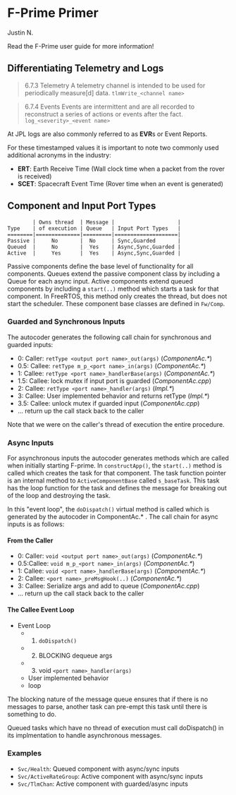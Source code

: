 # F-Prime Primer

Justin N. 

Read the F-Prime user guide for more information!

## Differentiating Telemetry and Logs 

> 6.7.3 Telemetry A telemetry channel is intended to be used for periodically measure[d] data.
> `tlmWrite_<channel name>`

> 6.7.4 Events Events are intermittent and are all recorded to reconstruct a series of actions or events after the fact.
> `log_<severity>_<event name>`

At JPL logs are also commonly referred to as **EVR**s or Event Reports.

For these timestamped values it is important to note two commonly used additional acronyms in the industry:

- **ERT**: Earth Receive Time (Wall clock time when a packet from the rover is received)
- **SCET**: Spacecraft Event Time (Rover time when an event is generated)

## Component and Input Port Types

```
        | Owns thread  | Message |                    |
Type    | of execution | Queue   | Input Port Types   |
========|==============|=========|====================|
Passive |     No       |  No     | Sync,Guarded       |
Queued  |     No       |  Yes    | Async,Sync,Guarded |
Active  |     Yes      |  Yes    | Async,Sync,Guarded |
```

Passive components define the base level of functionality for all components. Queues extend
the passive component class by including a Queue for each async input. Active components 
extend queued components by including a `start(..)` method which starts a task for that
component. In FreeRTOS, this method only creates the thread, but does not start the
scheduler. These component base classes are defined in `Fw/Comp`.

### Guarded and Synchronous Inputs 

The autocoder generates the following call chain for synchronous and guarded inputs:

- 0:   Caller: `retType <output port name>_out(args)`                      (_ComponentAc.*_)
- 0.5: Callee: `retType m_p_<port name>_in(args)`                          (_ComponentAc.*_)
- 1:   Callee: `retType <port name>_handlerBase(args)`                     (_ComponentAc.*_)
- 1.5: Callee:    lock mutex if input port is guarded                      (_ComponentAc.cpp_)
- 2:   Callee: `retType <port name>_handler(args)`                         (_Impl.*_)
- 3:   Callee: User implemented behavior and returns retType               (_Impl.*_)
- 3.5: Callee:    unlock mutex if guarded input                            (_ComponentAc.cpp_)
- ... return up the call stack back to the caller

Note that we were on the caller's thread of execution the entire procedure.

### Async Inputs

For asynchronous inputs the autocoder generates methods which are called when initially
starting F-prime. In `constructApp()`, the `start(..)` method is called which creates the
task for that component. The task function pointer is an internal method to 
`ActiveComponentBase` called `s_baseTask`. This task has the loop function for the task
and defines the message for breaking out of the loop and destroying the task.

In this "event loop", the `doDispatch()` virtual method is called which is generated
by the autocoder in ComponentAc.* . The call chain for async inputs is as follows:

#### From the Caller 

- 0:  Caller: `void <output port name>_out(args)`                     (_ComponentAc.*_)
- 0.5:Callee: `void m_p_<port name>_in(args)`                         (_ComponentAc.*_)
- 1:  Callee: `void <port name>_handlerBase(args)`                    (_ComponentAc.*_)
- 2:  Callee:    `<port name>_preMsgHook(..)`                         (_ComponentAc.*_)
- 3:  Callee:    Serialize args and add to queue                      (_ComponentAc.cpp_)
- ... return up the call stack back to the caller

#### The Callee Event Loop

- Event Loop
    - 1. `doDispatch()`
    - 2. BLOCKING dequeue args
    - 3. void `<port name>_handler(args)`
    -    User implemented behavior
    - loop

The blocking nature of the message queue ensures that if there is no messages to
parse, another task can pre-empt this task until there is something to do.

Queued tasks which have no thread of execution must call doDispatch() in its implmentation
to handle asynchronous messages.

### Examples

- `Svc/Health`: Queued component with async/sync inputs
- `Svc/ActiveRateGroup`: Active component with async/sync inputs
- `Svc/TlmChan`: Active component with guarded/async inputs
